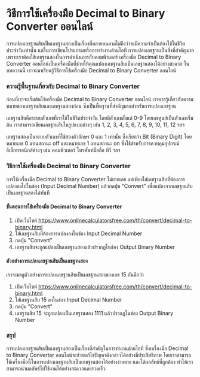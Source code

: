 วิธีการใช้เครื่องมือ Decimal to Binary Converter ออนไลน์
========================================================

การแปลงเลขฐานสิบเป็นเลขฐานสองเป็นเรื่องที่หลายคนคาดไม่ถึงว่าจะมีความจำเป็นต้องใช้ในชีวิตประจำวันเท่านั้น แต่ในการเขียนโปรแกรมหรือการทำงานด้านไอที การแปลงเลขฐานเป็นสิ่งที่สำคัญมาก เพราะเราต้องใช้เลขฐานสองในการดำเนินการกับคอมพิวเตอร์ เครื่องมือ Decimal to Binary Converter ออนไลน์เป็นเครื่องมือที่ช่วยให้คุณแปลงเลขฐานสิบเป็นเลขฐานสองได้อย่างสะดวก ในบทความนี้ เราจะมาเรียนรู้วิธีการใช้เครื่องมือ Decimal to Binary Converter ออนไลน์

### ความรู้พื้นฐานเกี่ยวกับ Decimal to Binary Converter

ก่อนที่เราจะเริ่มต้นใช้เครื่องมือ Decimal to Binary Converter ออนไลน์ เราควรรู้เกี่ยวกับความหมายของเลขฐานสิบและเลขฐานสองก่อน ซึ่งเป็นพื้นฐานที่สำคัญมากสำหรับการแปลงเลขฐาน

เลขฐานสิบคือระบบตัวเลขที่เราใช้ในชีวิตประจำวัน โดยมีตัวเลขตั้งแต่ 0-9 โดยเลขศูนย์เป็นตัวเลขเริ่มต้น เราสามารถเขียนเลขฐานสิบในรูปแบบต่างๆ เช่น 1, 2, 3, 4, 5, 6, 7, 8, 9, 10, 11, 12 ฯลฯ

เลขฐานสองเป็นระบบตัวเลขที่ใช้สองตัวอักษร 0 และ 1 เท่านั้น ซึ่งเรียกว่า Bit (Binary Digit) โดยหมายเลข 0 แทนสถานะ off และหมายเลข 1 แทนสถานะ on ซึ่งใช้สำหรับการควบคุมอุปกรณ์อิเล็กทรอนิกส์ต่างๆ เช่น คอมพิวเตอร์ โทรศัพท์มือถือ ทีวี ฯลฯ

### วิธีการใช้เครื่องมือ Decimal to Binary Converter

การใช้เครื่องมือ Decimal to Binary Converter ไม่ยากเลย แค่เพียงใส่เลขฐานสิบที่ต้องการแปลงลงไปในช่อง (Input Decimal Number) แล้วกดปุ่ม "Convert" เพื่อแปลงจากเลขฐานสิบเป็นเลขฐานสองได้ทันที

#### ขั้นตอนการใช้เครื่องมือ Decimal to Binary Converter

1. เปิดเว็บไซต์ <https://www.onlinecalculatorsfree.com/th/convert/decimal-to-binary.html>
2. ใส่เลขฐานสิบที่ต้องการแปลงลงในช่อง Input Decimal Number
3. กดปุ่ม "Convert"
4. เลขฐานสิบจะถูกแปลงเป็นเลขฐานสองแล้วปรากฏในช่อง Output Binary Number

#### ตัวอย่างการแปลงเลขฐานสิบเป็นเลขฐานสอง

เราจะมาดูตัวอย่างการแปลงเลขฐานสิบเป็นเลขฐานสองของเลข 15 กันดีกว่า

1. เปิดเว็บไซต์ <https://www.onlinecalculatorsfree.com/th/convert/decimal-to-binary.html>
2. ใส่เลขฐานสิบ 15 ลงในช่อง Input Decimal Number
3. กดปุ่ม "Convert"
4. เลขฐานสิบ 15 จะถูกแปลงเป็นเลขฐานสอง 1111 แล้วปรากฏในช่อง Output Binary Number

### สรุป

การแปลงเลขฐานสิบเป็นเลขฐานสองเป็นเรื่องที่สำคัญในการทำงานด้านไอที ซึ่งเครื่องมือ Decimal to Binary Converter ออนไลน์จะช่วยแก้ไขปัญหาดังกล่าวได้อย่างมีประสิทธิภาพ โดยเราสามารถใช้เครื่องมือนี้ในการแปลงเลขฐานสิบเป็นเลขฐานสองได้อย่างง่ายดาย และได้ผลลัพธ์ที่ถูกต้อง ทำให้เราสามารถนำผลลัพธ์ไปใช้งานได้อย่างสะดวกและรวดเร็ว